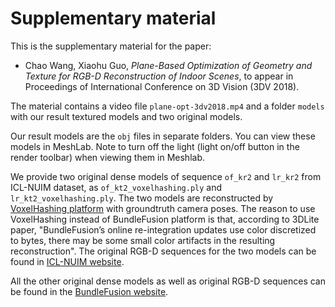 # Supplementary material
This is the supplementary material for the paper:

- Chao Wang, Xiaohu Guo, *Plane-Based Optimization of Geometry and Texture for RGB-D Reconstruction of Indoor Scenes*, to appear in Proceedings of International Conference on 3D Vision (3DV 2018).

The material contains a video file `plane-opt-3dv2018.mp4` and a folder `models` with our result textured models and two original models.

Our result models are the `obj` files in separate folders. You can view these models in MeshLab. Note to turn off the light (light on/off button in the render toolbar) when viewing them in Meshlab. 

We provide two original dense models of sequence `of_kr2` and `lr_kr2` from ICL-NUIM dataset, as `of_kt2_voxelhashing.ply` and `lr_kt2_voxelhashing.ply`. The two models are reconstructed by [VoxelHashing platform](https://github.com/niessner/VoxelHashing) with groundtruth camera poses. The reason to use VoxelHashing instead of BundleFusion platform is that, according to 3DLite paper, "BundleFusion’s online re-integration updates use color discretized to bytes, there may be some small color artifacts in the resulting reconstruction". The original RGB-D sequences for the two models can be found in [ICL-NUIM website](https://www.doc.ic.ac.uk/~ahanda/VaFRIC/iclnuim.html).

All the other original dense models as well as original RGB-D sequences can be found in the [BundleFusion website](http://graphics.stanford.edu/projects/bundlefusion/).
